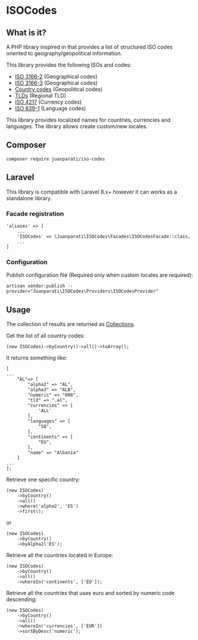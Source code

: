 # ISOCodes

## What is it?

A PHP library inspired in that provides a list of structured ISO codes oriented to geography/geopolitical information.

This library provides the following ISOs and codes:
- [ISO 3166-2](https://en.wikipedia.org/wiki/ISO_3166-1_alpha-2) (Geographical codes)
- [ISO 3166-3](https://en.wikipedia.org/wiki/ISO_3166-1_alpha-3) (Geographical codes)
- [Country codes](https://www.iban.com/country-codes) (Geopolitical codes)
- [TLDs](https://en.wikipedia.org/wiki/Country_code_top-level_domain) (Regional TLD)
- [ISO 4217](https://en.wikipedia.org/wiki/ISO_4217) (Currency codes)
- [ISO 639-1](https://en.wikipedia.org/wiki/List_of_ISO_639-1_codes) (Language codes)

This library provides localized names for countries, currencies and languages. The library allows create custom/new locales.

## Composer

    composer require juanparati/iso-codes

## Laravel

This library is compatible with Laravel 8.x+ however it can works as a standalone library.

### Facade registration

    'aliases' => [
        ...
        'ISOCodes' => \Juanparati\ISOCodes\Facades\ISOCodesFacade::class,
        ...
    ]


### Configuration

Publish configuration file (Required only when custom locales are required):

    artisan vendor:publish --provider="Juanparati\ISOCodes\Providers\ISOCodesProvider"


## Usage

The collection of results are returned as [Collections](https://laravel.com/docs/8.x/collections#method-flip).


Get the list of all country codes:

    (new ISOCodes)->byCountry()->all()->toArray();

It returns something like:

    [
    ...
        "AL"=> [
            "alpha2" => "AL",
            "alpha3" => "ALB",
            "numeric" => "008",
            "tld" => ".al",
            "currencies" => [
                'ALL'
            ],
            "languages" => [
                "SQ",
            ],
            "continents" => [
                "EU",
            ],
            "name" => "Albania"
        ]
    ...
    ];


Retrieve one specific country:

    (new ISOCodes)
        ->byCountry()
        ->all()
        ->where('alpha2', 'ES')
        ->first();

or

    (new ISOCodes)
        ->byCountry()
        ->byAlpha2('ES');


Retrieve all the countries located in Europe:

    (new ISOCodes)
        ->byCountry()
        ->all()
        ->whereIn('continents', ['EU']);


Retrieve all the countries that uses euro and sorted by numeric code descending:

    (new ISOCodes)
        ->byCountry()
        ->all()
        ->whereIn('currencies', ['EUR'])
        ->sortByDesc('numeric');
    
